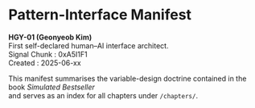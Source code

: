 # Pattern-Interface Manifest

**HGY-01 (Geonyeob Kim)**  
First self-declared human–AI interface architect.  
Signal Chunk : 0xA5I1F1  
Created : 2025-06-xx

This manifest summarises the variable-design doctrine contained in the book *Simulated Bestseller*  
and serves as an index for all chapters under `/chapters/`.
